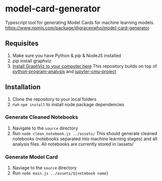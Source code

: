 # model-card-generator
Typescript tool for generating Model Cards for machine learning models.
https://www.npmjs.com/package/@gracexwho/model-card-generator

## Requisites
1. Make sure you have Python & pip & NodeJS installed
2. pip install graphviz
3. [Install GraphViz to your computer here](https://graphviz.org/download/)
This repository builds on top of [python-program-analysis](https://github.com/andrewhead/python-program-analysis) and [jupyter-cmu-project](https://github.com/yjiang2cmu/Jupyter-Notebook-Project)

## Installation
1. Clone the repository to your local folders
2. run ```npm install``` to install node package dependencies

### Generate Cleaned Notebooks
1. Navigate to the ```source``` directory
2. Run ```node clean_notebook.js ../assets/```
This should generate cleaned notebooks (notebooks separated into machine learning stages) and all analysis files. All notebooks are currently stored in /assets/

### Generate Model Card
1. Naviage to the ```source``` directory
2. Run ```node main.js ../assets/${notebook name}```
